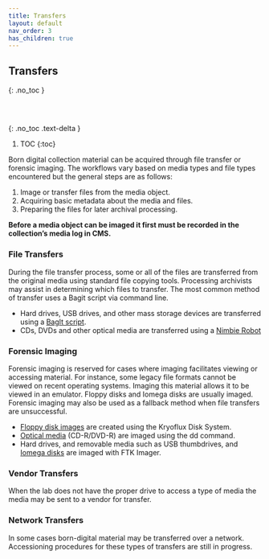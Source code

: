 ```yaml
---
title: Transfers
layout: default
nav_order: 3
has_children: true
---
```


## Transfers
{: .no_toc }

### &nbsp;
{: .no_toc .text-delta }

1. TOC
{:toc}

Born digital collection material can be acquired through file transfer or forensic imaging.
The workflows vary based on media types and file types encountered but the general steps are as follows:  

1. Image or transfer files from the media object.  
2. Acquiring basic metadata about the media and files.  
3. Preparing the files for later archival processing.

**Before a media object can be imaged it first must be recorded in the collection’s media log in CMS.**

### File Transfers

During the file transfer process, some or all of the files are transferred from the original media using standard file copying tools.
Processing archivists may assist in determining which files to transfer.
The most common method of transfer uses a Bagit script via command line.

* Hard drives, USB drives, and other mass storage devices are transferred using a [BagIt script](file-transfers.html).
* CDs, DVDs and other optical media are transferred using a [Nimbie Robot](nimbie-transfers.html)  

### Forensic Imaging

Forensic imaging is reserved for cases where imaging facilitates viewing or accessing material.
For instance, some legacy file formats cannot be viewed on recent operating systems.
Imaging this material allows it to be viewed in an emulator.
Floppy disks and Iomega disks are usually imaged.
Forensic imaging may also be used as a fallback method when file transfers are unsuccessful.

* [Floppy disk images](floppy-disk-imaging.html) are created using the Kryoflux Disk System.
* [Optical media](optical-media-imaging.html) (CD-R/DVD-R) are imaged using the dd command.
* Hard drives, and removable media such as USB thumbdrives, and [Iomega disks](iomega-disk-imaging.html) are imaged with FTK Imager.

### Vendor Transfers

When the lab does not have the proper drive to access a type of media the media may be sent to a vendor for transfer.  

### Network Transfers

In some cases born-digital material may be transferred over a network. Accessioning procedures for these types of transfers are still in progress.
